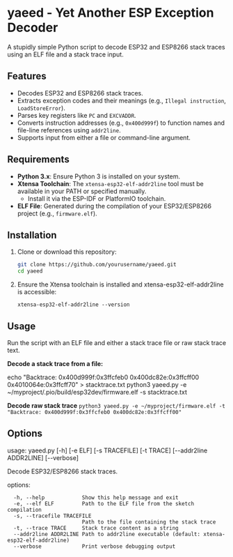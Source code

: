 # yaeed - Yet Another ESP Exception Decoder

A stupidly simple Python script to decode ESP32 and ESP8266 stack traces using an ELF file and a stack trace input. 

## Features

- Decodes ESP32 and ESP8266 stack traces.
- Extracts exception codes and their meanings (e.g., `Illegal instruction`, `LoadStoreError`).
- Parses key registers like `PC` and `EXCVADDR`.
- Converts instruction addresses (e.g., `0x400d999f`) to function names and file-line references using `addr2line`.
- Supports input from either a file or command-line argument.

## Requirements

- **Python 3.x**: Ensure Python 3 is installed on your system.
- **Xtensa Toolchain**: The `xtensa-esp32-elf-addr2line` tool must be available in your PATH or specified manually.
  - Install it via the ESP-IDF or PlatformIO toolchain.
- **ELF File**: Generated during the compilation of your ESP32/ESP8266 project (e.g., `firmware.elf`).

## Installation

1. Clone or download this repository:
   ```bash
   git clone https://github.com/yourusername/yaeed.git
   cd yaeed
   ```
2. Ensure the Xtensa toolchain is installed and xtensa-esp32-elf-addr2line is accessible:
   ```
   xtensa-esp32-elf-addr2line --version
   ```

## Usage

Run the script with an ELF file and either a stack trace file or raw stack trace text.

**Decode a stack trace from a file:**

echo "Backtrace: 0x400d999f:0x3ffcfeb0 0x400dc82e:0x3ffcff00 0x4010064e:0x3ffcff70" > stacktrace.txt
python3 yaeed.py -e ~/myproject/.pio/build/esp32dev/firmware.elf -s stacktrace.txt

**Decode raw stack trace** 
```python3 yaeed.py -e ~/myproject/firmware.elf -t "Backtrace: 0x400d999f:0x3ffcfeb0 0x400dc82e:0x3ffcff00"```

## Options
usage: yaeed.py [-h] [-e ELF] [-s TRACEFILE] [-t TRACE] [--addr2line ADDR2LINE] [--verbose]

Decode ESP32/ESP8266 stack traces.

options:
```
  -h, --help            Show this help message and exit
  -e, --elf ELF         Path to the ELF file from the sketch compilation
  -s, --tracefile TRACEFILE
                        Path to the file containing the stack trace
  -t, --trace TRACE     Stack trace content as a string
  --addr2line ADDR2LINE Path to addr2line executable (default: xtensa-esp32-elf-addr2line)
  --verbose             Print verbose debugging output
```
